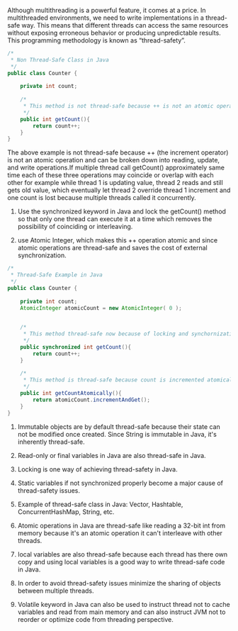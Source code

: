 Although multithreading is a powerful feature, it comes at a price. In multithreaded environments, we need to write implementations in a thread-safe way. This means that different threads can access the same resources without exposing erroneous behavior or producing unpredictable results. This programming methodology is known as “thread-safety”.

```java
/*
 * Non Thread-Safe Class in Java
 */
public class Counter {
  
    private int count;
  
    /*
     * This method is not thread-safe because ++ is not an atomic operation
     */
    public int getCount(){
        return count++;
    }
}
```

The above example is not thread-safe because ++ (the increment operator) is not an atomic operation and can be broken down into reading, update, and write operations.If multiple thread call getCount() approximately same time each of these three operations may coincide or overlap with each other for example while thread 1 is updating value, thread 2 reads and still gets old value, which eventually let thread 2 override thread 1 increment and one count is lost because multiple threads called it concurrently.


1) Use the synchronized keyword in Java and lock the getCount() method so that only one thread can execute it at a time which removes the possibility of coinciding or interleaving.

2) use Atomic Integer, which makes this ++ operation atomic and since atomic operations are thread-safe and saves the cost of external synchronization.

```java
/*
 * Thread-Safe Example in Java
 */
public class Counter {
  
    private int count;
    AtomicInteger atomicCount = new AtomicInteger( 0 );

  
    /*
     * This method thread-safe now because of locking and synchornization
     */
    public synchronized int getCount(){
        return count++;
    }
  
    /*
     * This method is thread-safe because count is incremented atomically
     */
    public int getCountAtomically(){
        return atomicCount.incrementAndGet();
    }
}
```

1) Immutable objects are by default thread-safe because their state can not be modified once created. Since String is immutable in Java, it's inherently thread-safe.

2) Read-only or final variables in Java are also thread-safe in Java.

3) Locking is one way of achieving thread-safety in Java.

4) Static variables if not synchronized properly become a major cause of thread-safety issues.

5) Example of thread-safe class in Java: Vector, Hashtable, ConcurrentHashMap, String, etc.

6) Atomic operations in Java are thread-safe like reading a 32-bit int from memory because it's an atomic operation it can't interleave with other threads.

7) local variables are also thread-safe because each thread has there own copy and using local variables is a good way to write thread-safe code in Java.

8) In order to avoid thread-safety issues minimize the sharing of objects between multiple threads.

9) Volatile keyword in Java can also be used to instruct thread not to cache variables and read from main memory and can also instruct JVM not to reorder or optimize code from threading perspective.

